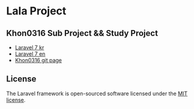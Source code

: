 # Lala Project

## Khon0316 Sub Project && Study Project

-   [Laravel 7 kr](https://laravel.kr)
-   [Laravel 7 en](https://laravel.com)
-   [Khon0316 git page](https://github.com/Khon0316)

## License

The Laravel framework is open-sourced software licensed under the [MIT license](https://opensource.org/licenses/MIT).
